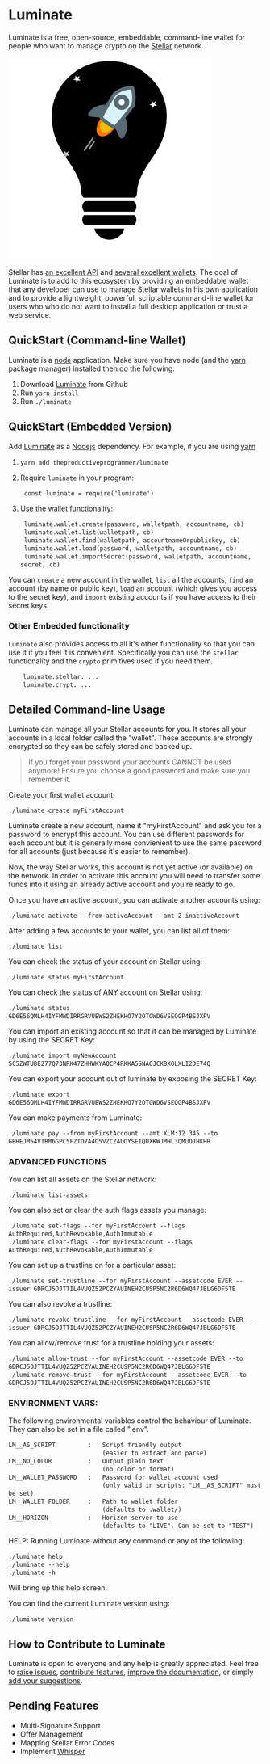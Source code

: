 # Luminate

Luminate is a free, open-source, embeddable, command-line wallet for
people who want to manage crypto on the [Stellar](https://www.stellar.org/) network.

![luminate](icon_400x400.png)

Stellar has [an excellent API](https://www.stellar.org/developers/reference/)
and [several excellent wallets](https://www.stellar.org/lumens/wallets/).
The goal of Luminate is to add to this ecosystem by providing an
embeddable wallet that any developer can use to manage Stellar wallets
in his own application and to provide a lightweight, powerful,
scriptable command-line wallet for users who who do not want to install
a full desktop application or trust a web service.

## QuickStart (Command-line Wallet)

Luminate is a [node](https://nodejs.org/) application. Make sure you
have node (and the [yarn](https://yarnpkg.com/) package manager)
installed then do the following:

1. Download [Luminate](https://github.com/theproductiveprogrammer/luminate) from Github
2. Run `yarn install`
3. Run `./luminate`

## QuickStart (Embedded Version)

Add [Luminate](https://github.com/theproductiveprogrammer/luminate) as a [Nodejs](https://nodejs.org)
dependency. For example, if you are using [yarn](https://yarnpkg.com/)

1. `yarn add theproductiveprogrammer/luminate`
2. Require `luminate` in your program:

        const luminate = require('luminate')

3. Use the wallet functionality:

        luminate.wallet.create(password, walletpath, accountname, cb)
        luminate.wallet.list(walletpath, cb)
        luminate.wallet.find(walletpath, accountnameOrpublickey, cb)
        luminate.wallet.load(password, walletpath, accountname, cb)
        luminate.wallet.importSecret(password, walletpath, accountname, secret, cb)

You can `create` a new account in the wallet, `list` all the accounts,
`find` an account (by name or public key), `load` an account (which
gives you access to the secret key), and `import` existing accounts if
you have access to their secret keys.

### Other Embedded functionality

`Luminate` also provides access to all it's other functionality so that
you can use it if you feel it is convenient. Specifically you can use
the `stellar` functionality and the `crypto` primitives used if you need
them.

        luminate.stellar. ...
        luminate.crypt. ...


## Detailed Command-line Usage

Luminate can manage all your Stellar accounts for you. It
stores all your accounts in a local folder called the "wallet".
These accounts are strongly encrypted so they can be safely stored and
backed up.

> If you forget your password your accounts CANNOT be used anymore!
> Ensure you choose a good password and make sure you remember it.


Create your first wallet account:

    ./luminate create myFirstAccount

Luminate create a new account, name it "myFirstAccount" and ask
you for a password to encrypt this account. You can use different
passwords for each account but it is generally more convienient to use
the same password for all accounts (just because it's easier to remember).

Now, the way Stellar works, this account is not yet active (or available)
on the network. In order to activate this account you will need to transfer some
funds into it using an already active account and you're ready to go.


Once you have an active account, you can activate another accounts using:

    ./luminate activate --from activeAccount --amt 2 inactiveAccount


After adding a few accounts to your wallet, you can list all of them:

    ./luminate list


You can check the status of your account on Stellar using:

    ./luminate status myFirstAccount

You can check the status of ANY account on Stellar using:

    ./luminate status GD6E56QMLH4IYFMWDIRRGRVUEWS2ZHEKHO7Y2OTGWD6VSEQGP4BSJXPV


You can import an existing account so that it can be managed by Luminate by using
the SECRET Key:

    ./luminate import myNewAccount SC5ZWTUBE277Q73NRK47ZHHWKYAOCP4RKKA5SNAOJCKBXOLXLI2DE74Q


You can export your account out of luminate by exposing the SECRET Key:

    ./luminate export GD6E56QMLH4IYFMWDIRRGRVUEWS2ZHEKHO7Y2OTGWD6VSEQGP4BSJXPV


You can make payments from Luminate:

    ./luminate pay --from myFirstAccount --amt XLM:12.345 --to GBHEJM54VIBM6GPC5FZTD7A4O5VZCZAUOYSEIQUXKWJMHL3QMUOJHKHR



### ADVANCED FUNCTIONS

You can list all assets on the Stellar network:

    ./luminate list-assets


You can also set or clear the auth flags assets you manage:

    ./luminate set-flags --for myFirstAccount --flags AuthRequired,AuthRevokable,AuthImmutable
    ./luminate clear-flags --for myFirstAccount --flags AuthRequired,AuthRevokable,AuthImmutable


You can set up a trustline on for a particular asset:

    ./luminate set-trustline --for myFirstAccount --assetcode EVER --issuer GDRCJ5OJTTIL4VUQZ52PCZYAUINEH2CUSP5NC2R6D6WQ47JBLG6DF5TE


You can also revoke a trustline:

    ./luminate revoke-trustline --for myFirstAccount --assetcode EVER --issuer GDRCJ5OJTTIL4VUQZ52PCZYAUINEH2CUSP5NC2R6D6WQ47JBLG6DF5TE


You can allow/remove trust for a trustline holding your assets:

    ./luminate allow-trust --for myFirstAccount --assetcode EVER --to GDRCJ5OJTTIL4VUQZ52PCZYAUINEH2CUSP5NC2R6D6WQ47JBLG6DF5TE
    ./luminate remove-trust --for myFirstAccount --assetcode EVER --to GDRCJ5OJTTIL4VUQZ52PCZYAUINEH2CUSP5NC2R6D6WQ47JBLG6DF5TE



### ENVIRONMENT VARS:
The following environmental variables control the behaviour of Luminate.
They can also be set in a file called ".env".

    LM__AS_SCRIPT         :   Script friendly output
                              (easier to extract and parse)
    LM__NO_COLOR          :   Output plain text
                              (no color or format)
    LM__WALLET_PASSWORD   :   Password for wallet account used
                              (only valid in scripts: "LM__AS_SCRIPT" must be set)
    LM__WALLET_FOLDER     :   Path to wallet folder
                              (defaults to .wallet/)
    LM__HORIZON           :   Horizon server to use
                              (defaults to "LIVE". Can be set to "TEST")



HELP:
Running Luminate without any command or any of the following:

    ./luminate help
    ./luminate --help
    ./luminate -h

Will bring up this help screen.

You can find the current Luminate version using:

    ./luminate version


## How to Contribute to Luminate
Luminate is open to everyone and any help is greatly appreciated.  Feel
free to [raise issues](https://github.com/theproductiveprogrammer/luminate/issues),
[contribute features](https://github.com/theproductiveprogrammer/luminate/pulls),
[improve the documentation](https://github.com/theproductiveprogrammer/luminate/pulls),
or simply [add your suggestions](https://github.com/theproductiveprogrammer/luminate/issues).


## Pending Features

* Multi-Signature Support
* Offer Management
* Mapping Stellar Error Codes
* Implement [Whisper](https://github.com/hmatejx/Interstellar-Whisper)
